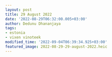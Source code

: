 ```yaml
---
layout: post
title: 29 August 2022
date: '2022-08-29T06:32:00.005+03:00'
author: Dedunu Dhananjaya
tags:
- estonia
- vixen vinoteek
modified_time: '2022-09-04T06:39:34.925+03:00'
featured_image: 2022-08-29-29-august-2022.heic
---
```

